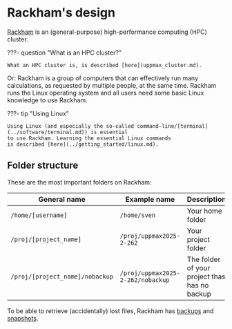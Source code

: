 # Rackham's design

[Rackham](rackham.md) is an (general-purpose) high-performance computing (HPC) cluster.

???- question "What is an HPC cluster?"

    What an HPC cluster is, is described [here](uppmax_cluster.md).

Or: Rackham is a group of computers that can effectively run many calculations,
as requested by multiple people, at the same time.
Rackham runs the Linux operating system and all users need some
basic Linux knowledge to use Rackham.

???- tip "Using Linux"

    Using Linux (and especially the so-called command-line/[terminal](../software/terminal.md)) is essential
    to use Rackham. Learning the essential Linux commands
    is described [here](../getting_started/linux.md).

## Folder structure

These are the most important folders on Rackham:

General name                   |Example name                     |Description                                  |Purpose
-------------------------------|---------------------------------|---------------------------------------------|---------------------------------------
`/home/[username]`             |`/home/sven`                     |Your home folder                             |Small/general/personal things
`/proj/[project_name]`         |`/proj/uppmax2025-2-262`         |Your project folder                          |Work on your project here
`/proj/[project_name]/nobackup`|`/proj/uppmax2025-2-262/nobackup`|The folder of your project thas has no backup|Folder for intermediate/temporary files

To be able to retrieve (accidentally) lost files,
Rackham has [backups](backup.md) and [snapshots](snapshot.md).

